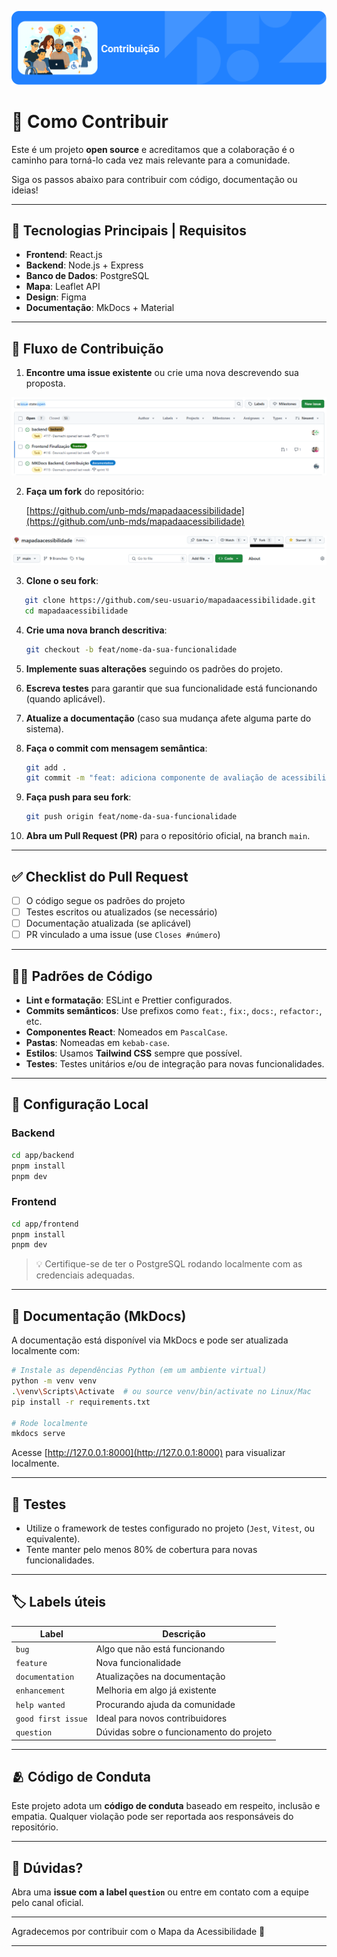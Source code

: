 ![Capa da Contribuição](assets/cap_contribuicao.png)

# 🤝 Como Contribuir

Este é um projeto **open source** e acreditamos que a colaboração é o caminho para torná-lo cada vez mais relevante para a comunidade. 

Siga os passos abaixo para contribuir com código, documentação ou ideias!

---

## 🧰 Tecnologias Principais | Requisitos

- **Frontend**: React.js  
- **Backend**: Node.js + Express  
- **Banco de Dados**: PostgreSQL  
- **Mapa**: Leaflet API  
- **Design**: Figma  
- **Documentação**: MkDocs + Material

---

## 🚧 Fluxo de Contribuição

1. **Encontre uma issue existente** ou crie uma nova descrevendo sua proposta.

![](assets/exemplo_issue.png)

2. **Faça um fork** do repositório: 

   [https://github.com/unb-mds/mapadaacessibilidade](https://github.com/unb-mds/mapadaacessibilidade)

![](assets/exemplo_fork.png)

3. **Clone o seu fork**:
```bash
   git clone https://github.com/seu-usuario/mapadaacessibilidade.git
   cd mapadaacessibilidade
```

4. **Crie uma nova branch descritiva**:

   ```bash
   git checkout -b feat/nome-da-sua-funcionalidade
   ```
5. **Implemente suas alterações** seguindo os padrões do projeto.
6. **Escreva testes** para garantir que sua funcionalidade está funcionando (quando aplicável).
7. **Atualize a documentação** (caso sua mudança afete alguma parte do sistema).
8. **Faça o commit com mensagem semântica**:

   ```bash
   git add .
   git commit -m "feat: adiciona componente de avaliação de acessibilidade"
   ```
9. **Faça push para seu fork**:

   ```bash
   git push origin feat/nome-da-sua-funcionalidade
   ```
10. **Abra um Pull Request (PR)** para o repositório oficial, na branch `main`.

---

## ✅ Checklist do Pull Request

* [ ] O código segue os padrões do projeto
* [ ] Testes escritos ou atualizados (se necessário)
* [ ] Documentação atualizada (se aplicável)
* [ ] PR vinculado a uma issue (use `Closes #número`)

---

## 🧑‍💻 Padrões de Código

* **Lint e formatação**: ESLint e Prettier configurados.
* **Commits semânticos**:
  Use prefixos como `feat:`, `fix:`, `docs:`, `refactor:`, etc.
* **Componentes React**: Nomeados em `PascalCase`.
* **Pastas**: Nomeadas em `kebab-case`.
* **Estilos**: Usamos **Tailwind CSS** sempre que possível.
* **Testes**: Testes unitários e/ou de integração para novas funcionalidades.

---

## 🧪 Configuração Local

### Backend

```bash
cd app/backend
pnpm install
pnpm dev
```

### Frontend

```bash
cd app/frontend
pnpm install
pnpm dev
```

> 💡 Certifique-se de ter o PostgreSQL rodando localmente com as credenciais adequadas.

---

## 📄 Documentação (MkDocs)

A documentação está disponível via MkDocs e pode ser atualizada localmente com:

```bash
# Instale as dependências Python (em um ambiente virtual)
python -m venv venv
.\venv\Scripts\Activate  # ou source venv/bin/activate no Linux/Mac
pip install -r requirements.txt

# Rode localmente
mkdocs serve
```

Acesse [http://127.0.0.1:8000](http://127.0.0.1:8000) para visualizar localmente.

---

## 🧪 Testes

* Utilize o framework de testes configurado no projeto (`Jest`, `Vitest`, ou equivalente).
* Tente manter pelo menos 80% de cobertura para novas funcionalidades.

---

## 🏷️ Labels úteis

| Label              | Descrição                                |
| ------------------ | ---------------------------------------- |
| `bug`              | Algo que não está funcionando            |
| `feature`          | Nova funcionalidade                      |
| `documentation`    | Atualizações na documentação             |
| `enhancement`      | Melhoria em algo já existente            |
| `help wanted`      | Procurando ajuda da comunidade           |
| `good first issue` | Ideal para novos contribuidores          |
| `question`         | Dúvidas sobre o funcionamento do projeto |

---

## 🫂 Código de Conduta

Este projeto adota um **código de conduta** baseado em respeito, inclusão e empatia. Qualquer violação pode ser reportada aos responsáveis do repositório.

---

## 💬 Dúvidas?

Abra uma **issue com a label `question`** ou entre em contato com a equipe pelo canal oficial.

---

Agradecemos por contribuir com o Mapa da Acessibilidade 💜

---



